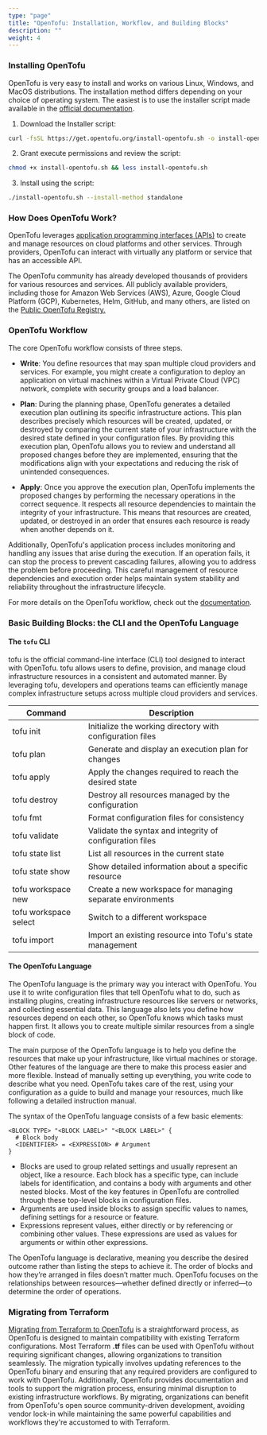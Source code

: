 ```yaml
---
type: "page"
title: "OpenTofu: Installation, Workflow, and Building Blocks"
description: ""
weight: 4
---
```


### Installing OpenTofu

OpenTofu is very easy to install and works on various Linux, Windows, and MacOS distributions. The installation method differs depending on your choice of operating system. The easiest is to use the installer script made available in the [official documentation](https://opentofu.org/docs/intro/install/).

1. Download the Installer script:

```bash
curl -fsSL https://get.opentofu.org/install-opentofu.sh -o install-opentofu.sh
```

2. Grant execute permissions and review the script:

```bash
chmod +x install-opentofu.sh && less install-opentofu.sh
```

3. Install using the script:

```bash
./install-opentofu.sh --install-method standalone
```

### How Does OpenTofu Work?

OpenTofu leverages [application programming interfaces (APIs)](https://en.wikipedia.org/wiki/API) to create and manage resources on cloud platforms and other services. Through providers, OpenTofu can interact with virtually any platform or service that has an accessible API.

The OpenTofu community has already developed thousands of providers for various resources and services. All publicly available providers, including those for Amazon Web Services (AWS), Azure, Google Cloud Platform (GCP), Kubernetes, Helm, GitHub, and many others, are listed on the [Public OpenTofu Registry.](https://opentofu.org/registry/)

### OpenTofu Workflow

The core OpenTofu workflow consists of three steps.

- **Write**: You define resources that may span multiple cloud providers and services. For example, you might create a configuration to deploy an application on virtual machines within a Virtual Private Cloud (VPC) network, complete with security groups and a load balancer.

- **Plan**: During the planning phase, OpenTofu generates a detailed execution plan outlining its specific infrastructure actions. This plan describes precisely which resources will be created, updated, or destroyed by comparing the current state of your infrastructure with the desired state defined in your configuration files. By providing this execution plan, OpenTofu allows you to review and understand all proposed changes before they are implemented, ensuring that the modifications align with your expectations and reducing the risk of unintended consequences.

- **Apply**: Once you approve the execution plan, OpenTofu implements the proposed changes by performing the necessary operations in the correct sequence. It respects all resource dependencies to maintain the integrity of your infrastructure. This means that resources are created, updated, or destroyed in an order that ensures each resource is ready when another depends on it.

Additionally, OpenTofu's application process includes monitoring and handling any issues that arise during the execution. If an operation fails, it can stop the process to prevent cascading failures, allowing you to address the problem before proceeding. This careful management of resource dependencies and execution order helps maintain system stability and reliability throughout the infrastructure lifecycle.

For more details on the OpenTofu workflow, check out the [documentation](https://opentofu.org/docs/intro/core-workflow/).

### Basic Building Blocks: the CLI and the OpenTofu Language

#### The `tofu` CLI

tofu is the official command-line interface (CLI) tool designed to interact with OpenTofu. tofu allows users to define, provision, and manage cloud infrastructure resources in a consistent and automated manner. By leveraging tofu, developers and operations teams can efficiently manage complex infrastructure setups across multiple cloud providers and services.

| Command                            | Description                                                        |
|------------------------------------|--------------------------------------------------------------------|
| tofu init                          | Initialize the working directory with configuration files          |
| tofu plan                          | Generate and display an execution plan for changes                 |
| tofu apply                         | Apply the changes required to reach the desired state              |
| tofu destroy                       | Destroy all resources managed by the configuration                 |
| tofu fmt                           | Format configuration files for consistency                         |
| tofu validate                      | Validate the syntax and integrity of configuration files           |
| tofu state list                    | List all resources in the current state                            |
| tofu state show <resources>        | Show detailed information about a specific resource                |
| tofu workspace new <name>          | Create a new workspace for managing separate environments          |
| tofu workspace select <name>       | Switch to a different workspace                                    |
| tofu import <resource> <id>       | Import an existing resource into Tofu's state management           |

#### The OpenTofu Language

The OpenTofu language is the primary way you interact with OpenTofu. You use it to write configuration files that tell OpenTofu what to do, such as installing plugins, creating infrastructure resources like servers or networks, and collecting essential data. This language also lets you define how resources depend on each other, so OpenTofu knows which tasks must happen first. It allows you to create multiple similar resources from a single block of code.

The main purpose of the OpenTofu language is to help you define the resources that make up your infrastructure, like virtual machines or storage. Other features of the language are there to make this process easier and more flexible. Instead of manually setting up everything, you write code to describe what you need. OpenTofu takes care of the rest, using your configuration as a guide to build and manage your resources, much like following a detailed instruction manual.

The syntax of the OpenTofu language consists of a few basic elements:

```hcl
<BLOCK TYPE> "<BLOCK LABEL>" "<BLOCK LABEL>" {
  # Block body
  <IDENTIFIER> = <EXPRESSION> # Argument
}
```

- Blocks are used to group related settings and usually represent an object, like a resource. Each block has a specific type, can include labels for identification, and contains a body with arguments and other nested blocks. Most of the key features in OpenTofu are controlled through these top-level blocks in configuration files.
- Arguments are used inside blocks to assign specific values to names, defining settings for a resource or feature.
- Expressions represent values, either directly or by referencing or combining other values. These expressions are used as values for arguments or within other expressions.

The OpenTofu language is declarative, meaning you describe the desired outcome rather than listing the steps to achieve it. The order of blocks and how they’re arranged in files doesn’t matter much. OpenTofu focuses on the relationships between resources—whether defined directly or inferred—to determine the order of operations.

### Migrating from Terraform

[Migrating from Terraform to OpenTofu](https://opentofu.org/docs/intro/migration/) is a straightforward process, as OpenTofu is designed to maintain compatibility with existing Terraform configurations. Most Terraform **.tf** files can be used with OpenTofu without requiring significant changes, allowing organizations to transition seamlessly. The migration typically involves updating references to the OpenTofu binary and ensuring that any required providers are configured to work with OpenTofu. Additionally, OpenTofu provides documentation and tools to support the migration process, ensuring minimal disruption to existing infrastructure workflows. By migrating, organizations can benefit from OpenTofu's open source community-driven development, avoiding vendor lock-in while maintaining the same powerful capabilities and workflows they're accustomed to with Terraform.
